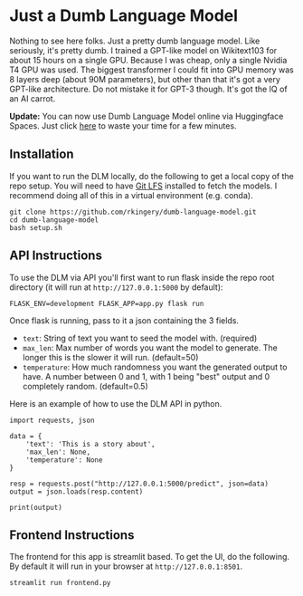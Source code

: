# Just a Dumb Language Model

Nothing to see here folks. Just a pretty dumb language model. Like seriously, it's pretty dumb. I trained a GPT-like model on Wikitext103 for about 15 hours on a single GPU. Because I was cheap, only a single Nvidia T4 GPU was used. The biggest transformer I could fit into GPU memory was 8 layers deep (about 90M parameters), but other than that it's got a very GPT-like architecture. Do not mistake it for GPT-3 though. It's got the IQ of an AI carrot.

**Update:** You can now use Dumb Language Model online via Huggingface Spaces. Just click [here](https://huggingface.co/rkingery/dumb-language-model/tree/main) to waste your time for a few minutes.

## Installation
If you want to run the DLM locally, do the following to get a local copy of the repo setup. You will need to have [Git LFS](https://git-lfs.github.com/) installed to fetch the models. I recommend doing all of this in a virtual environment (e.g. conda).
```
git clone https://github.com/rkingery/dumb-language-model.git
cd dumb-language-model
bash setup.sh
```

## API Instructions
To use the DLM via API you'll first want to run flask inside the repo root directory (it will run at `http://127.0.0.1:5000` by default):
```
FLASK_ENV=development FLASK_APP=app.py flask run
```


Once flask is running, pass to it a json containing the 3 fields.
- `text`: String of text you want to seed the model with. (required)
- `max_len`: Max number of words you want the model to generate. The longer this is the slower it will run. (default=50)
- `temperature`: How much randomness you want the generated output to have. A number between 0 and 1, with 1 being "best" output and 0 completely random. (default=0.5)

Here is an example of how to use the DLM API in python.
```
import requests, json

data = {
    'text': 'This is a story about',
    'max_len': None,
    'temperature': None
}

resp = requests.post("http://127.0.0.1:5000/predict", json=data)
output = json.loads(resp.content)

print(output)
```

## Frontend Instructions
The frontend for this app is streamlit based. To get the UI, do the following. By default it will run in your browser at `http://127.0.0.1:8501`.
```
streamlit run frontend.py
```
